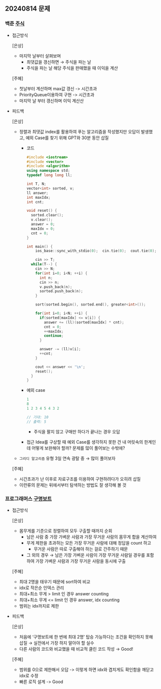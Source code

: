 ## 20240814 문제

### 백준 [주식](https://www.acmicpc.net/problem/11501)

- 접근방식

  [은상]
  - 마지막 날부터 살펴보며
    - 최댓값을 갱신하면 → 주식을 파는 날
    - 주식을 파는 날 해당 주식을 판매했을 때 이익을 계산
  
  [주혜]
  - 첫날부터 계산하며 max값 갱신 -> 시간초과
  - PriorityQueue이용하여 구현 -> 시간초과
  - 마지막 날 부터 갱신하며 이익 계산산
  
- 피드백

  [은상]
  - 정렬과 최댓값 index를 활용하여 푸는 알고리즘을 작성했지만 오답이 발생했고, 예외 Case를 찾기 위해 GPT와 30분 동안 삽질
    - 코드
        
        ```cpp
        #include <iostream>
        #include <vector>
        #include <algorithm>
        using namespace std;
        typedef long long ll;
        
        int T, N;
        vector<int> sorted, v;
        ll answer;
        int maxIdx;
        int cnt;
        
        void reset() {
          sorted.clear();
          v.clear();
          answer = 0;
          maxIdx = 0;
          cnt = 0;
        }
        
        int main() {
        	ios_base::sync_with_stdio(0);  cin.tie(0);  cout.tie(0);
        
        	cin >> T;
          while(T--) {
            cin >> N;
            for(int i=0; i<N; ++i) {
              int n;
              cin >> n;
              v.push_back(n);
              sorted.push_back(n);
            }
        
            sort(sorted.begin(), sorted.end(), greater<int>());
        
            for(int i=0; i<N; ++i) {
              if(sorted[maxIdx] <= v[i]) {
                answer += (ll)(sorted[maxIdx] * cnt);
                cnt = 0;
                ++maxIdx;
                continue;
              }
        
              answer -= (ll)v[i];
              ++cnt;
            }
        
            cout << answer << '\n';
            reset();
          }
        }
        ```
        
    - 예외 case
        
        ```cpp
        1
        8
        1 2 3 4 5 4 3 2
        
        // 기대: 10
        // 출력: 5
        ```
        
        - 주식을 팔지 않고 구매만 하다가 끝나는 경우 오답
    - 접근 Idea를 구상할 때 예외 Case를 생각하지 못한 건 내 머릿속의 한계인데 어떻게 보완해야 할까? 문제를 많이 풀어보는 수밖에?
  - `그리디 알고리즘` 유형 3일 연속 광탈 중 → 많이 풀어보자
  
  [주혜]
  - 시간초과가 난 이후로 자료구조를 이용하여 구현하려다가 오히려 삽질
  - 이런류의 문제는 뒤에서부터 탐색하는 방법도 잘 생각해 볼 것

### 프로그래머스 [구명보트](https://school.programmers.co.kr/learn/courses/30/lessons/42885)

- 접근방식

  [은상]
  - 몸무게를 기준으로 정렬하여 모두 구출할 때까지 순회
    - 남은 사람 중 가장 가벼운 사람과 가장 무거운 사람의 몸무게 합을 계산하여
    - 무게 제한을 초과하는 모든 가장 무거운 사람에 대해 정답을 count 하고
        - 무거운 사람은 따로 구출해야 하는 걸로 간주하기 때문
    - 그 외의 경우 → 남은 가장 가벼운 사람이 가장 무거운 사람일 경우를 포함하여 가장 가벼운 사람과 가장 무거운 사람을 동시에 구출

  [주혜]
  - 최대 2명을 태우기 때문에 sort하여 비교
  - idx로 작은순 인덱스 관리
  - 최대+최소 무게 > limit 인 경우 answer counting
  - 최대+최소 무게 <= limit 인 경우 answer, idx counting
  - 범위는 idx까지로 제한
  
  
- 피드백

  [은상]
  - 처음에 ‘구명보트에 한 번에 최대 2명’ 탑승 가능하다는 조건을 확인하지 못해 삽질 → 실전에서 가장 하지 말아야 할 실수
  - 다른 사람의 코드와 비교했을 때 비교적 클린 코드 작성 → Good!
  
  [주혜]
  - 범위를 0으로 제한해서 오답 -> 이렇게 하면 idx와 겹치게도 확인함을 깨닫고 idx로 수정
  - 빠른 로직 설계 -> Good
